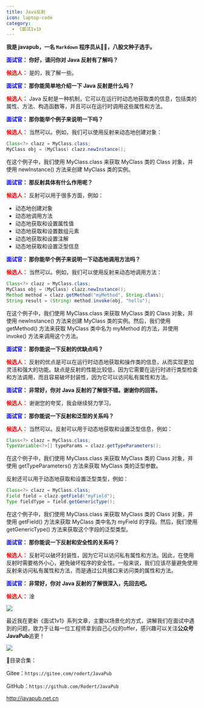 ```yaml
---
title: Java反射
icon: laptop-code
category:
  - 《面试1v1》
---
```






**我是 javapub，一名 `Markdown` 程序员从👨‍💻，八股文种子选手。**



**<font color=blue>面试官</font>： 你好，请问你对 Java 反射有了解吗？**

**<font color=red>候选人：</font>** 是的，我了解一些。

**<font color=blue>面试官</font>： 那你能简单地介绍一下 Java 反射是什么吗？**

**<font color=red>候选人：</font>** Java 反射是一种机制，它可以在运行时动态地获取类的信息，包括类的属性、方法、构造函数等，并且可以在运行时调用这些属性和方法。

**<font color=blue>面试官</font>： 那你能举个例子来说明一下吗？**

**<font color=red>候选人：</font>** 当然可以。例如，我们可以使用反射来动态地创建对象：

```java
Class<?> clazz = MyClass.class;
MyClass obj = (MyClass) clazz.newInstance();
```

在这个例子中，我们使用 MyClass.class 来获取 MyClass 类的 Class 对象，并使用 newInstance() 方法来创建 MyClass 类的实例。

**<font color=blue>面试官</font>： 那反射具体有什么作用呢？**

**<font color=red>候选人：</font>** 反射可以用于很多方面，例如：

- 动态地创建对象
- 动态地调用方法
- 动态地获取和设置属性值
- 动态地获取和设置数组元素
- 动态地获取和设置注解
- 动态地获取和设置泛型信息

**<font color=blue>面试官</font>： 那你能举个例子来说明一下动态地调用方法吗？**

**<font color=red>候选人：</font>** 当然可以。例如，我们可以使用反射来动态地调用方法：

```java
Class<?> clazz = MyClass.class;
MyClass obj = (MyClass) clazz.newInstance();
Method method = clazz.getMethod("myMethod", String.class);
String result = (String) method.invoke(obj, "hello");
```

在这个例子中，我们使用 MyClass.class 来获取 MyClass 类的 Class 对象，并使用 newInstance() 方法来创建 MyClass 类的实例。然后，我们使用 getMethod() 方法来获取 MyClass 类中名为 myMethod 的方法，并使用 invoke() 方法来调用这个方法。

**<font color=blue>面试官</font>： 那你能说一下反射的优缺点吗？**

**<font color=red>候选人：</font>** 反射的优点是可以在运行时动态地获取和操作类的信息，从而实现更加灵活和强大的功能。缺点是反射的性能比较低，因为它需要在运行时进行类型检查和方法调用，而且容易破坏封装性，因为它可以访问私有属性和方法。

**<font color=blue>面试官</font>： 非常好，你对 Java 反射的了解很不错。谢谢你的回答。**

**<font color=red>候选人：</font>** 谢谢您的夸奖，我会继续努力学习。

**<font color=blue>面试官</font>： 那你能说一下反射和泛型的关系吗？**

**<font color=red>候选人：</font>** 当然可以。反射可以用于动态地获取和设置泛型信息，例如：

```java
Class<?> clazz = MyClass.class;
TypeVariable<?>[] typeParams = clazz.getTypeParameters();
```

在这个例子中，我们使用 MyClass.class 来获取 MyClass 类的 Class 对象，并使用 getTypeParameters() 方法来获取 MyClass 类的泛型参数。

反射还可以用于动态地获取和设置泛型类型，例如：

```java
Class<?> clazz = MyClass.class;
Field field = clazz.getField("myField");
Type fieldType = field.getGenericType();
```

在这个例子中，我们使用 MyClass.class 来获取 MyClass 类的 Class 对象，并使用 getField() 方法来获取 MyClass 类中名为 myField 的字段。然后，我们使用 getGenericType() 方法来获取这个字段的泛型类型。

**<font color=blue>面试官</font>： 那你能说一下反射和安全性的关系吗？**

**<font color=red>候选人：</font>** 反射可以破坏封装性，因为它可以访问私有属性和方法。因此，在使用反射时需要格外小心，避免破坏程序的安全性。一般来说，我们应该尽量避免使用反射来访问私有属性和方法，而是通过公共接口来访问类的属性和方法。

**<font color=blue>面试官</font>： 非常好，你对 Java 反射的了解很深入，先回去吧。**

**<font color=red>候选人：</font>** 淦










![](https://ghproxy.com/https://raw.githubusercontent.com/Rodert/javapub_oss/main/other/ivan-dodig-R21SyyJDFgc-unsplash.jpg?raw=true)



最近我在更新《面试1v1》系列文章，主要以场景化的方式，讲解我们在面试中遇到的问题，致力于让每一位工程师拿到自己心仪的offer，感兴趣可以关注**公众号JavaPub**追更！


![](https://ghproxy.com/https://raw.githubusercontent.com/Rodert/javapub_oss/main/common/javapub-qr-code.png?raw=true)




🎁目录合集：

Gitee：`https://gitee.com/rodert/JavaPub`

GitHub：`https://github.com/Rodert/JavaPub`

<http://javapub.net.cn>


